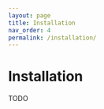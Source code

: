 ```yaml
---
layout: page
title: Installation
nav_order: 4
permalink: /installation/
---
```


# Installation

TODO